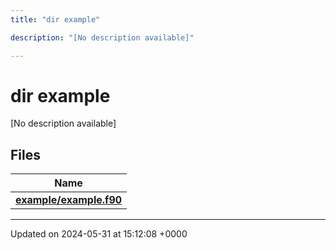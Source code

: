 ```yaml
---
title: "dir example"

description: "[No description available]"

---
```


# dir example

[No description available]

## Files

| Name           |
| -------------- |
| **[example/example.f90](/documentation/code/files/example_8f90/#file-example-example-f90)**  |






-------------------------------

Updated on 2024-05-31 at 15:12:08 +0000
